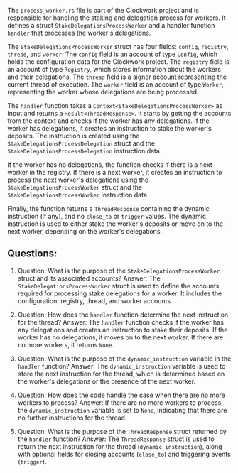 The `process_worker.rs` file is part of the Clockwork project and is responsible for handling the staking and delegation process for workers. It defines a struct `StakeDelegationsProcessWorker` and a handler function `handler` that processes the worker's delegations.

The `StakeDelegationsProcessWorker` struct has four fields: `config`, `registry`, `thread`, and `worker`. The `config` field is an account of type `Config`, which holds the configuration data for the Clockwork project. The `registry` field is an account of type `Registry`, which stores information about the workers and their delegations. The `thread` field is a signer account representing the current thread of execution. The `worker` field is an account of type `Worker`, representing the worker whose delegations are being processed.

The `handler` function takes a `Context<StakeDelegationsProcessWorker>` as input and returns a `Result<ThreadResponse>`. It starts by getting the accounts from the context and checks if the worker has any delegations. If the worker has delegations, it creates an instruction to stake the worker's deposits. The instruction is created using the `StakeDelegationsProcessDelegation` struct and the `StakeDelegationsProcessDelegation` instruction data.

If the worker has no delegations, the function checks if there is a next worker in the registry. If there is a next worker, it creates an instruction to process the next worker's delegations using the `StakeDelegationsProcessWorker` struct and the `StakeDelegationsProcessWorker` instruction data.

Finally, the function returns a `ThreadResponse` containing the dynamic instruction (if any), and no `close_to` or `trigger` values. The dynamic instruction is used to either stake the worker's deposits or move on to the next worker, depending on the worker's delegations.
## Questions: 
 1. Question: What is the purpose of the `StakeDelegationsProcessWorker` struct and its associated accounts?
   Answer: The `StakeDelegationsProcessWorker` struct is used to define the accounts required for processing stake delegations for a worker. It includes the configuration, registry, thread, and worker accounts.

2. Question: How does the `handler` function determine the next instruction for the thread?
   Answer: The `handler` function checks if the worker has any delegations and creates an instruction to stake their deposits. If the worker has no delegations, it moves on to the next worker. If there are no more workers, it returns `None`.

3. Question: What is the purpose of the `dynamic_instruction` variable in the `handler` function?
   Answer: The `dynamic_instruction` variable is used to store the next instruction for the thread, which is determined based on the worker's delegations or the presence of the next worker.

4. Question: How does the code handle the case when there are no more workers to process?
   Answer: If there are no more workers to process, the `dynamic_instruction` variable is set to `None`, indicating that there are no further instructions for the thread.

5. Question: What is the purpose of the `ThreadResponse` struct returned by the `handler` function?
   Answer: The `ThreadResponse` struct is used to return the next instruction for the thread (`dynamic_instruction`), along with optional fields for closing accounts (`close_to`) and triggering events (`trigger`).
    